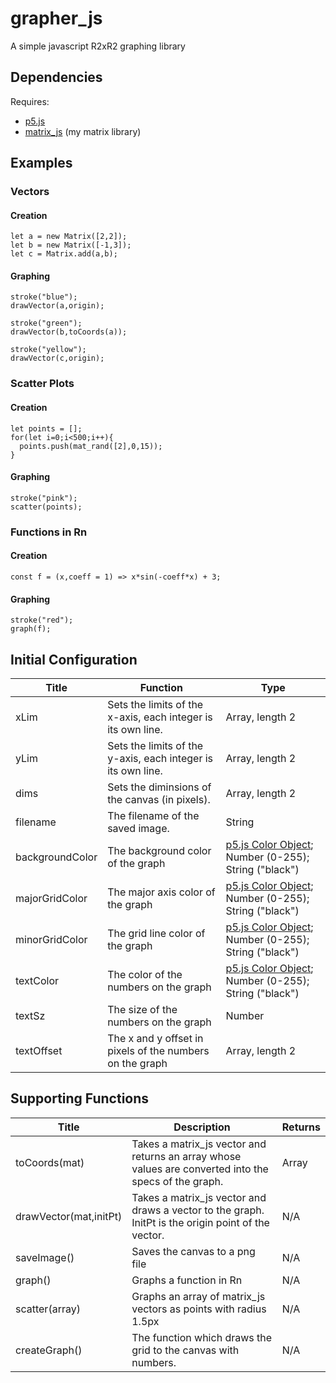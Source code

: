 # grapher_js
A simple javascript R2xR2 graphing library

## Dependencies
Requires:
* [p5.js](https://p5js.org/)
* [matrix_js](https://github.com/jacob-alford/matrix_js) (my matrix library)

## Examples
### Vectors
#### Creation
```
let a = new Matrix([2,2]);
let b = new Matrix([-1,3]);
let c = Matrix.add(a,b);
```
#### Graphing
```
stroke("blue");
drawVector(a,origin);

stroke("green");
drawVector(b,toCoords(a));

stroke("yellow");
drawVector(c,origin);
```
### Scatter Plots
#### Creation
```
let points = [];
for(let i=0;i<500;i++){
  points.push(mat_rand([2],0,15));
}
```
#### Graphing
```
stroke("pink");
scatter(points);
```
### Functions in Rn
#### Creation
```
const f = (x,coeff = 1) => x*sin(-coeff*x) + 3;
```
#### Graphing
```
stroke("red");
graph(f);
```
## Initial Configuration
Title | Function | Type
------------ | ------------- | -------------
xLim | Sets the limits of the x-axis, each integer is its own line. | Array, length 2
yLim | Sets the limits of the y-axis, each integer is its own line. | Array, length 2
dims | Sets the diminsions of the canvas (in pixels). | Array, length 2
filename | The filename of the saved image. | String
backgroundColor | The background color of the graph | [p5.js Color Object](https://p5js.org/reference/#/p5.Color); Number (0-255); String ("black")
majorGridColor | The major axis color of the graph | [p5.js Color Object](https://p5js.org/reference/#/p5.Color); Number (0-255); String ("black")
minorGridColor | The grid line color of the graph | [p5.js Color Object](https://p5js.org/reference/#/p5.Color); Number (0-255); String ("black")
textColor | The color of the numbers on the graph | [p5.js Color Object](https://p5js.org/reference/#/p5.Color); Number (0-255); String ("black")
textSz | The size of the numbers on the graph | Number
textOffset | The x and y offset in pixels of the numbers on the graph | Array, length 2

## Supporting Functions
Title | Description | Returns
------------ | ------------- | -------------
toCoords(mat) | Takes a matrix_js vector and returns an array whose values are converted into the specs of the graph. | Array
drawVector(mat,initPt) | Takes a matrix_js vector and draws a vector to the graph.  InitPt is the origin point of the vector. | N/A
saveImage() | Saves the canvas to a png file | N/A
graph() | Graphs a function in Rn | N/A
scatter(array) | Graphs an array of matrix_js vectors as points with radius 1.5px | N/A
createGraph() | The function which draws the grid to the canvas with numbers. | N/A

